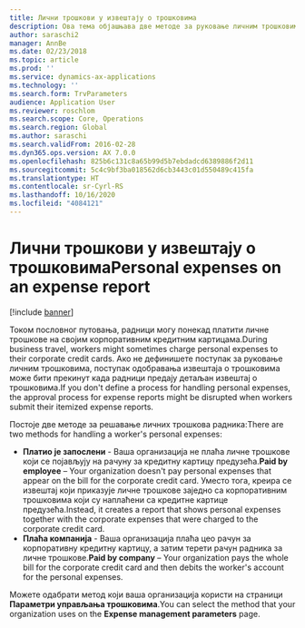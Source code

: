 ```yaml
---
title: Лични трошкови у извештају о трошковима
description: Ова тема објашњава две методе за руковање личним трошковима радника у услузи Microsoft Dynamics 365 Finance.
author: saraschi2
manager: AnnBe
ms.date: 02/23/2018
ms.topic: article
ms.prod: ''
ms.service: dynamics-ax-applications
ms.technology: ''
ms.search.form: TrvParameters
audience: Application User
ms.reviewer: roschlom
ms.search.scope: Core, Operations
ms.search.region: Global
ms.author: saraschi
ms.search.validFrom: 2016-02-28
ms.dyn365.ops.version: AX 7.0.0
ms.openlocfilehash: 825b6c131c8a65b99d5b7ebdadcd6389886f2d11
ms.sourcegitcommit: 5c4c9bf3ba018562d6cb3443c01d550489c415fa
ms.translationtype: HT
ms.contentlocale: sr-Cyrl-RS
ms.lasthandoff: 10/16/2020
ms.locfileid: "4084121"
---
```

# <a name="personal-expenses-on-an-expense-report"></a><span data-ttu-id="ffde4-103">Лични трошкови у извештају о трошковима</span><span class="sxs-lookup"><span data-stu-id="ffde4-103">Personal expenses on an expense report</span></span>

[!include [banner](../includes/banner.md)]

<span data-ttu-id="ffde4-104">Током пословног путовања, радници могу понекад платити личне трошкове на својим корпоративним кредитним картицама.</span><span class="sxs-lookup"><span data-stu-id="ffde4-104">During business travel, workers might sometimes charge personal expenses to their corporate credit cards.</span></span> <span data-ttu-id="ffde4-105">Ако не дефинишете поступак за руковање личним трошковима, поступак одобравања извештаја о трошковима може бити прекинут када радници предају детаљан извештај о трошковима.</span><span class="sxs-lookup"><span data-stu-id="ffde4-105">If you don't define a process for handling personal expenses, the approval process for expense reports might be disrupted when workers submit their itemized expense reports.</span></span> 

<span data-ttu-id="ffde4-106">Постоје две методе за решавање личних трошкова радника:</span><span class="sxs-lookup"><span data-stu-id="ffde4-106">There are two methods for handling a worker's personal expenses:</span></span>

- <span data-ttu-id="ffde4-107">**Платио је запослени** - Ваша организација не плаћа личне трошкове који се појављују на рачуну за кредитну картицу предузећа.</span><span class="sxs-lookup"><span data-stu-id="ffde4-107">**Paid by employee** – Your organization doesn't pay personal expenses that appear on the bill for the corporate credit card.</span></span> <span data-ttu-id="ffde4-108">Уместо тога, креира се извештај који приказује личне трошкове заједно са корпоративним трошковима који су наплаћени са кредитне картице предузећа.</span><span class="sxs-lookup"><span data-stu-id="ffde4-108">Instead, it creates a report that shows personal expenses together with the corporate expenses that were charged to the corporate credit card.</span></span>
- <span data-ttu-id="ffde4-109">**Плаћа компанија** - Ваша организација плаћа цео рачун за корпоративну кредитну картицу, а затим терети рачун радника за личне трошкове.</span><span class="sxs-lookup"><span data-stu-id="ffde4-109">**Paid by company** – Your organization pays the whole bill for the corporate credit card and then debits the worker's account for the personal expenses.</span></span>

<span data-ttu-id="ffde4-110">Можете одабрати метод који ваша организација користи на страници **Параметри управљања трошковима**.</span><span class="sxs-lookup"><span data-stu-id="ffde4-110">You can select the method that your organization uses on the **Expense management parameters** page.</span></span>

